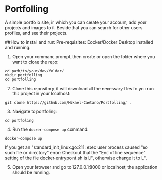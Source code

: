 # Portfolling
A simple portfolio site, in which you can create your account, add your projects and images to it. Beside that you can search for other users profiles, and see their projects.

##How to install and run:
Pre-requisites:
  Docker/Docker Desktop installed and running.
  
1. Open your command prompt, then create or open the folder where you want to clone the repo:
```
cd path/to/your/dev/folder/
mkdir portfolling
cd portfolling
```
2. Clone this repository, it will download all the necessary files to you run this project in your localhost:
```
git clone https://github.com/Mikael-Caetano/Portfolling/ .
```

3. Navigate to portfoling:
```
cd portfoling
```

4. Run the `docker-compose up` command:
```
docker-compose up
```
If you get an "standard_init_linux.go:211: exec user process caused "no such file or directory" error:
Checkout that the "End of line sequence" setting of the file docker-entrypoint.sh is LF, otherwise change it to LF.

5. Open your browser and go to 127.0.0.1:8000 or localhost, the application should be running.